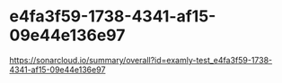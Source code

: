 # e4fa3f59-1738-4341-af15-09e44e136e97
https://sonarcloud.io/summary/overall?id=examly-test_e4fa3f59-1738-4341-af15-09e44e136e97
